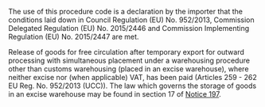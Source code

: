 The use of this procedure code is a declaration by the importer that the conditions laid down in Council Regulation (EU) No. 952/2013, Commission Delegated Regulation (EU) No. 2015/2446 and Commission Implementing Regulation (EU) No. 2015/2447 are met.

Release of goods for free circulation after temporary export for outward processing with simultaneous placement under a warehousing procedure other than customs warehousing (placed in an excise warehouse), where neither excise nor (when applicable) VAT, has been paid (Articles 259 - 262 EU Reg. No. 952/2013 (UCC)). The law which governs the storage of goods in an excise warehouse may be found in section 17 of [Notice 197](https://www.gov.uk/guidance/receive-goods-into-and-remove-goods-from-an-excise-warehouse-excise-notice-197#the-law).